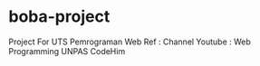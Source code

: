 # boba-project
Project For UTS Pemrograman Web
Ref :
Channel Youtube : Web Programming UNPAS
CodeHim
